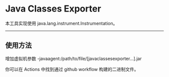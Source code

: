 # Java Classes Exporter

本工具实现使用 java.lang.instrument.Instrumentation。

---

## 使用方法

增加虚拟机参数 -javaagent:/path/to/file/[javaclassesexporter...].jar

你可以在 Actions 中找到通过 github workflow 构建的二进制文件。
